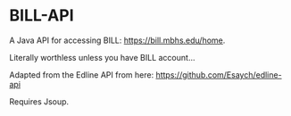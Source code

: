 # BILL-API
A Java API for accessing BILL: https://bill.mbhs.edu/home.

Literally worthless unless you have BILL account...

Adapted from the Edline API from here: https://github.com/Esaych/edline-api

Requires Jsoup.
